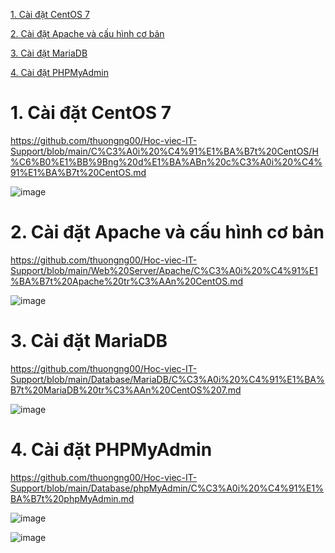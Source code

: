 [1. Cài đặt CentOS 7](#centos)

[2. Cài đặt Apache và cấu hình cơ bản](#apache)

[3. Cài đặt MariaDB](#mariadb)

[4. Cài đặt PHPMyAdmin](#phpmyadmin)

<a name="centos"></a>
# 1. Cài đặt CentOS 7

https://github.com/thuongng00/Hoc-viec-IT-Support/blob/main/C%C3%A0i%20%C4%91%E1%BA%B7t%20CentOS/H%C6%B0%E1%BB%9Bng%20d%E1%BA%ABn%20c%C3%A0i%20%C4%91%E1%BA%B7t%20CentOS.md

![image](https://user-images.githubusercontent.com/111716161/191659387-7c0651be-0a6e-4316-8acc-74e8cd215d30.png)

<a name="apache"></a>
# 2. Cài đặt Apache và cấu hình cơ bản

https://github.com/thuongng00/Hoc-viec-IT-Support/blob/main/Web%20Server/Apache/C%C3%A0i%20%C4%91%E1%BA%B7t%20Apache%20tr%C3%AAn%20CentOS.md

![image](https://user-images.githubusercontent.com/111716161/191659554-77b8bde5-568e-4c22-b5f2-ce3ea5bc3f6f.png)

<a name="mariadb"></a>
# 3. Cài đặt MariaDB

https://github.com/thuongng00/Hoc-viec-IT-Support/blob/main/Database/MariaDB/C%C3%A0i%20%C4%91%E1%BA%B7t%20MariaDB%20tr%C3%AAn%20CentOS%207.md

![image](https://user-images.githubusercontent.com/111716161/191659713-76d3584d-2060-422b-a060-98ce544c0417.png)

<a name="phpmyadmin"></a>
# 4. Cài đặt PHPMyAdmin

https://github.com/thuongng00/Hoc-viec-IT-Support/blob/main/Database/phpMyAdmin/C%C3%A0i%20%C4%91%E1%BA%B7t%20phpMyAdmin.md

![image](https://user-images.githubusercontent.com/111716161/191659743-efe26592-5d90-4ce7-86d0-0d6840993e61.png)

![image](https://user-images.githubusercontent.com/111716161/191885177-dcfd3506-a9f7-47f3-84ac-a5367480b74c.png)

